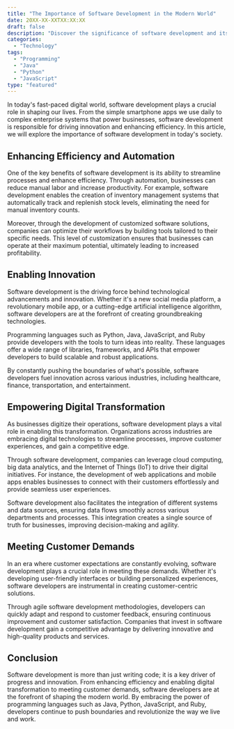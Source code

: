 ```yaml
--- 
title: "The Importance of Software Development in the Modern World"
date: 20XX-XX-XXTXX:XX:XX
draft: false
description: "Discover the significance of software development and its impact on society and businesses."
categories: 
  - "Technology"
tags: 
  - "Programming"
  - "Java"
  - "Python"
  - "JavaScript"
type: "featured"
--- 
```


In today's fast-paced digital world, software development plays a crucial role in shaping our lives. From the simple smartphone apps we use daily to complex enterprise systems that power businesses, software development is responsible for driving innovation and enhancing efficiency. In this article, we will explore the importance of software development in today's society.

## Enhancing Efficiency and Automation

One of the key benefits of software development is its ability to streamline processes and enhance efficiency. Through automation, businesses can reduce manual labor and increase productivity. For example, software development enables the creation of inventory management systems that automatically track and replenish stock levels, eliminating the need for manual inventory counts.

Moreover, through the development of customized software solutions, companies can optimize their workflows by building tools tailored to their specific needs. This level of customization ensures that businesses can operate at their maximum potential, ultimately leading to increased profitability.

## Enabling Innovation

Software development is the driving force behind technological advancements and innovation. Whether it's a new social media platform, a revolutionary mobile app, or a cutting-edge artificial intelligence algorithm, software developers are at the forefront of creating groundbreaking technologies.

Programming languages such as Python, Java, JavaScript, and Ruby provide developers with the tools to turn ideas into reality. These languages offer a wide range of libraries, frameworks, and APIs that empower developers to build scalable and robust applications.

By constantly pushing the boundaries of what's possible, software developers fuel innovation across various industries, including healthcare, finance, transportation, and entertainment.

## Empowering Digital Transformation

As businesses digitize their operations, software development plays a vital role in enabling this transformation. Organizations across industries are embracing digital technologies to streamline processes, improve customer experiences, and gain a competitive edge.

Through software development, companies can leverage cloud computing, big data analytics, and the Internet of Things (IoT) to drive their digital initiatives. For instance, the development of web applications and mobile apps enables businesses to connect with their customers effortlessly and provide seamless user experiences.

Software development also facilitates the integration of different systems and data sources, ensuring data flows smoothly across various departments and processes. This integration creates a single source of truth for businesses, improving decision-making and agility.

## Meeting Customer Demands

In an era where customer expectations are constantly evolving, software development plays a crucial role in meeting these demands. Whether it's developing user-friendly interfaces or building personalized experiences, software developers are instrumental in creating customer-centric solutions.

Through agile software development methodologies, developers can quickly adapt and respond to customer feedback, ensuring continuous improvement and customer satisfaction. Companies that invest in software development gain a competitive advantage by delivering innovative and high-quality products and services.

## Conclusion

Software development is more than just writing code; it is a key driver of progress and innovation. From enhancing efficiency and enabling digital transformation to meeting customer demands, software developers are at the forefront of shaping the modern world. By embracing the power of programming languages such as Java, Python, JavaScript, and Ruby, developers continue to push boundaries and revolutionize the way we live and work.
